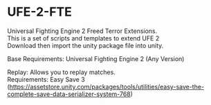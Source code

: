 # UFE-2-FTE
Universal Fighting Engine 2 Freed Terror Extensions.<br>
This is a set of scripts and templates to extend UFE 2<br>
Download then import the unity package file into unity.<br>

Base Requirements: Universal Fighting Engine 2 (Any Version)

Replay: Allows you to replay matches.<br>
Requirements: Easy Save 3 (https://assetstore.unity.com/packages/tools/utilities/easy-save-the-complete-save-data-serializer-system-768)<br>
